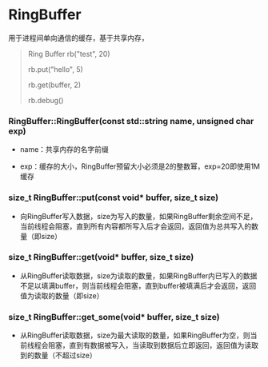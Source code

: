 # RingBuffer

用于进程间单向通信的缓存，基于共享内存，

> Ring Buffer rb("test", 20)
>
> rb.put("hello", 5)
>
> rb.get(buffer, 2)
>
> rb.debug()

### RingBuffer::RingBuffer(const std::string name, unsigned char exp)

* name：共享内存的名字前缀

* exp：缓存的大小，RingBuffer预留大小必须是2的整数幂，exp=20即使用1M缓存

### size_t RingBuffer::put(const void* buffer, size_t size)

* 向RingBuffer写入数据，size为写入的数量，如果RingBuffer剩余空间不足，当前线程会阻塞，直到所有内容都所写入后才会返回，返回值为总共写入的数量（即size）

### size_t RingBuffer::get(void* buffer, size_t size)

* 从RingBuffer读取数据，size为读取的数量，如果RingBuffer内已写入的数据不足以填满buffer，则当前线程会阻塞，直到buffer被填满后才会返回，返回值为读取的数量（即size）

### size_t RingBuffer::get_some(void* buffer, size_t size)

* 从RingBuffer读取数据，size为最大读取的数量，如果RingBuffer为空，则当前线程会阻塞，直到有数据被写入，当读取到数据后立即返回，返回值为读取到的数量（不超过size）